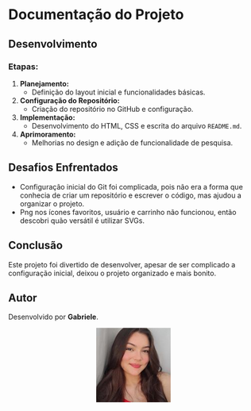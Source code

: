 # Documentação do Projeto

## Desenvolvimento
### Etapas:
1. **Planejamento:** 
   - Definição do layout inicial e funcionalidades básicas.
2. **Configuração do Repositório:**
   - Criação do repositório no GitHub e configuração.
3. **Implementação:**
   - Desenvolvimento do HTML, CSS e escrita do arquivo `README.md`.
4. **Aprimoramento:**
   - Melhorias no design e adição de funcionalidade de pesquisa.

## Desafios Enfrentados
- Configuração inicial do Git foi complicada, pois não era a forma que conhecia de criar um repositório e escrever o código, mas ajudou a organizar o projeto.
- Png nos ícones favoritos, usuário e carrinho não funcionou, então descobri quão versátil é utilizar SVGs.

## Conclusão
Este projeto foi divertido de desenvolver, apesar de ser complicado a configuração inicial, deixou o projeto organizado e mais bonito.

## Autor
Desenvolvido por **Gabriele**.  
<div align="center">
    <img src="https://raw.githubusercontent.com/Gabiitorcatee/Books/d2227d5cfa36e9c8d8bf14874a67ce440158e959/img/minha_img.jpg.jpg" alt="Imagem do Autor" width="150px">
</div>